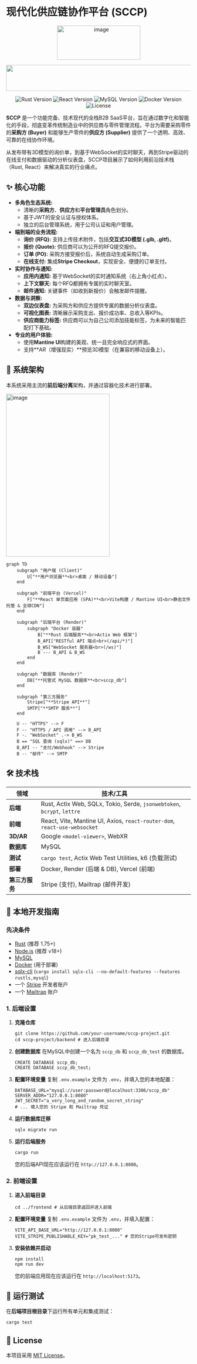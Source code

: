 # 现代化供应链协作平台 (SCCP)

<p align="center"><img width="227" height="93" alt="image" src="https://github.com/user-attachments/assets/3c6809a5-f29c-480f-b3b4-69df34cc5276" />
</p>
<p align="center"><img width="1101" height="71" alt="image" src="https://github.com/user-attachments/assets/9885b69f-cab3-4770-8d31-d5b6db712f1d" /></p>

<p align="center"> <img src="https://img.shields.io/badge/Rust-1.80-orange?style=for-the-badge&logo=rust" alt="Rust Version"> <img src="https://img.shields.io/badge/React-18-blue?style=for-the-badge&logo=react" alt="React Version"> <img src="https://img.shields.io/badge/MySQL-8.0-blue?style=for-the-badge&logo=mysql" alt="MySQL Version"> <img src="https://img.shields.io/badge/Docker-20.10-blue?style=for-the-badge&logo=docker" alt="Docker Version"> <img src="https://img.shields.io/badge/License-MIT-green?style=for-the-badge" alt="License"> </p>

**SCCP** 是一个功能完备、技术现代的全栈B2B SaaS平台，旨在通过数字化和智能化的手段，彻底变革传统制造业中的供应商与零件管理流程。平台为需要采购零件的**采购方 (Buyer)** 和能够生产零件的**供应方 (Supplier)** 提供了一个透明、高效、可靠的在线协作环境。

从发布带有3D模型的询价单，到基于WebSocket的实时聊天，再到Stripe驱动的在线支付和数据驱动的分析仪表盘，SCCP项目展示了如何利用前沿技术栈（Rust, React）来解决真实的行业痛点。

## ✨ 核心功能

- **多角色生态系统:**
  - 清晰的**采购方**、**供应方**和**平台管理员**角色划分。
  - 基于JWT的安全认证与授权体系。
  - 独立的后台管理系统，用于公司认证和用户管理。
- **端到端的业务流程:**
  - **询价 (RFQ):** 支持上传技术附件，包括**交互式3D模型 (.glb, .gltf)**。
  - **报价 (Quote):** 供应商可以为公开的RFQ提交报价。
  - **订单 (PO):** 采购方接受报价后，系统自动生成采购订单。
  - **在线支付:** 集成**Stripe Checkout**，实现安全、便捷的订单支付。
- **实时协作与通知:**
  - **应用内通知:** 基于WebSocket的实时通知系统（右上角小红点）。
  - **上下文聊天:** 每个RFQ都拥有专属的实时聊天室。
  - **邮件通知:** 关键事件（如收到新报价）会触发邮件提醒。
- **数据与洞察:**
  - **双边仪表盘:** 为采购方和供应方提供专属的数据分析仪表盘。
  - **可视化图表:** 清晰展示采购支出、报价成功率、总收入等KPIs。
  - **供应商能力标签:** 供应商可以为自己公司添加技能标签，为未来的智能匹配打下基础。
- **专业的用户体验:**
  - 使用**Mantine UI**构建的美观、统一且完全响应式的界面。
  - 支持**AR（增强现实）**预览3D模型（在兼容的移动设备上）。

## 🚀 系统架构

本系统采用主流的**前后端分离**架构，并通过容器化技术进行部署。

<img width="282" height="443" alt="image" src="https://github.com/user-attachments/assets/1e6f9642-87ec-4f78-a296-75facd14f547" />


```
graph TD
    subgraph "用户端 (Client)"
        U["**用户浏览器**<br>桌面 / 移动设备"]
    end

    subgraph "前端平台 (Vercel)"
        F["**React 单页面应用 (SPA)**<br>Vite构建 / Mantine UI<br>静态文件托管 & 全球CDN"]
    end

    subgraph "后端平台 (Render)"
        subgraph "Docker 容器"
            B["**Rust 后端服务**<br>Actix Web 框架"]
            B_API["RESTful API 端点<br>(/api/*)"]
            B_WS["WebSocket 服务器<br>(/ws)"]
            B --- B_API & B_WS
        end
    end

    subgraph "数据库 (Render)"
        DB["**托管式 MySQL 数据库**<br>sccp_db"]
    end

    subgraph "第三方服务"
        Stripe["**Stripe API**"]
        SMTP["**SMTP 服务**"]
    end

    U -- "HTTPS" --> F
    F -- "HTTPS / API 调用" --> B_API
    F -. "WebSocket" .-> B_WS
    B == "SQL 查询 (sqlx)" ==> DB
    B_API -- "支付/Webhook" --> Stripe
    B -- "邮件" --> SMTP
```

## 🛠️ 技术栈

| **领域**       | **技术/工具**                                                |
| -------------- | ------------------------------------------------------------ |
| **后端**       | Rust, Actix Web, SQLx, Tokio, Serde, `jsonwebtoken`, `bcrypt`, `lettre` |
| **前端**       | React, Vite, Mantine UI, Axios, `react-router-dom`, `react-use-websocket` |
| **3D/AR**      | Google `<model-viewer>`, WebXR                               |
| **数据库**     | MySQL                                                        |
| **测试**       | `cargo test`, Actix Web Test Utilities, k6 (负载测试)        |
| **部署**       | Docker, Render (后端 & DB), Vercel (前端)                    |
| **第三方服务** | Stripe (支付), Mailtrap (邮件开发)                           |

## 🏁 本地开发指南

### **先决条件**

- [Rust](https://www.rust-lang.org/tools/install) (推荐 1.75+)
- [Node.js](https://nodejs.org/) (推荐 v18+)
- [MySQL](https://dev.mysql.com/downloads/)
- [Docker](https://www.docker.com/products/docker-desktop/) (用于部署)
- [sqlx-cli](https://github.com/launchbadge/sqlx/tree/main/sqlx-cli) (`cargo install sqlx-cli --no-default-features --features rustls,mysql`)
- 一个 [Stripe](https://stripe.com/) 开发者账户
- 一个 [Mailtrap](https://mailtrap.io/) 账户

### **1. 后端设置**

1. **克隆仓库**

   ```
   git clone https://github.com/your-username/sccp-project.git
   cd sccp-project/backend # 进入后端目录
   ```

2. **创建数据库** 在MySQL中创建一个名为 `sccp_db` 和 `sccp_db_test` 的数据库。

   ```
   CREATE DATABASE sccp_db;
   CREATE DATABASE sccp_db_test;
   ```

3. **配置环境变量** 复制 `.env.example` 文件为 `.env`，并填入您的本地配置：

   ```
   DATABASE_URL="mysql://user:password@localhost:3306/sccp_db"
   SERVER_ADDR="127.0.0.1:8080"
   JWT_SECRET="a_very_long_and_random_secret_string"
   # ... 填入您的 Stripe 和 Mailtrap 凭证
   ```

4. **运行数据库迁移**

   ```
   sqlx migrate run
   ```

5. **运行后端服务**

   ```
   cargo run
   ```

   您的后端API现在应该运行在 `http://127.0.0.1:8080`。

### **2. 前端设置**

1. **进入前端目录**

   ```
   cd ../frontend # 从后端目录返回并进入前端
   ```

2. **配置环境变量** 复制 `.env.example` 文件为 `.env`，并填入配置：

   ```
   VITE_API_BASE_URL="http://127.0.0.1:8080"
   VITE_STRIPE_PUBLISHABLE_KEY="pk_test_..." # 您的Stripe可发布密钥
   ```

3. **安装依赖并启动**

   ```
   npm install
   npm run dev
   ```

   您的前端应用现在应该运行在 `http://localhost:5173`。

## 🧪 运行测试

在**后端项目根目录**下运行所有单元和集成测试：

```
cargo test
```

## 📜 License

本项目采用 [MIT License](https://www.google.com/search?q=LICENSE)。
